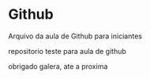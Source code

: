 # Github

Arquivo da aula de Github para iniciantes

repositorio teste para aula de github

obrigado galera, ate a proxima 
